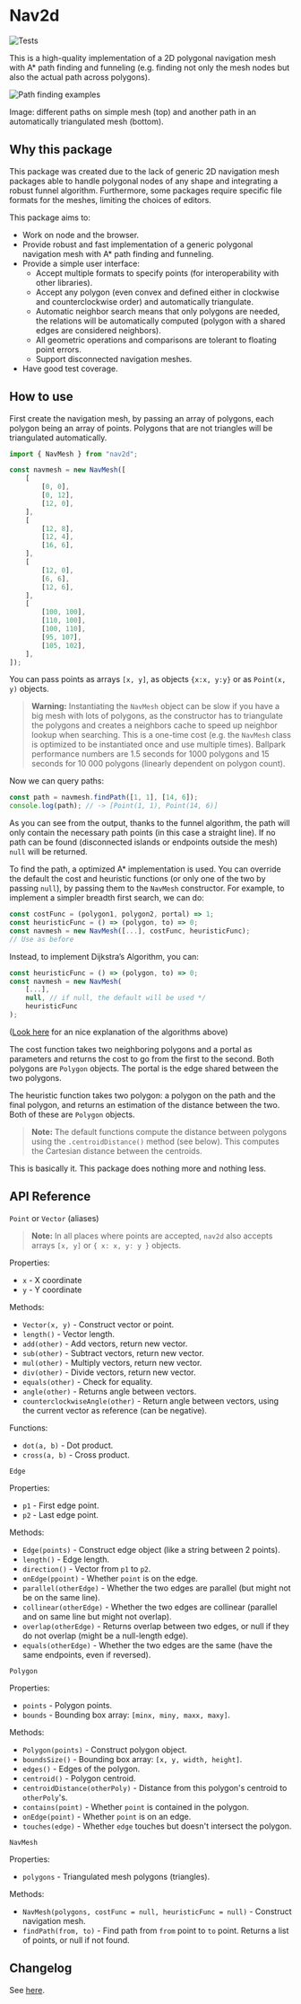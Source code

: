 # Nav2d

![Tests](https://github.com/frapa/nav2d/workflows/Tests/badge.svg)

This is a high-quality implementation of a 2D polygonal navigation mesh with A\* path finding
and funneling (e.g. finding not only the mesh nodes but also the actual path across polygons).

![Path finding examples](docs/images/paths.png)

Image: different paths on simple mesh (top) and another path in an automatically triangulated
mesh (bottom).

## Why this package

This package was created due to the lack of generic 2D navigation mesh packages
able to handle polygonal nodes of any shape and integrating a robust funnel algorithm.
Furthermore, some packages require specific file formats for the meshes,
limiting the choices of editors.

This package aims to:

-   Work on node and the browser.
-   Provide robust and fast implementation of a generic polygonal navigation mesh with
    A\* path finding and funneling.
-   Provide a simple user interface:
    -   Accept multiple formats to specify points (for interoperability with other libraries).
    -   Accept any polygon (even convex and defined either in clockwise and counterclockwise
        order) and automatically triangulate.
    -   Automatic neighbor search means that only polygons are needed,
        the relations will be automatically computed (polygon with a shared edges
        are considered neighbors).
    -   All geometric operations and comparisons are tolerant to floating point errors.
    -   Support disconnected navigation meshes.
-   Have good test coverage.

## How to use

First create the navigation mesh, by passing an array of polygons,
each polygon being an array of points.
Polygons that are not triangles will be triangulated automatically.

```javascript
import { NavMesh } from "nav2d";

const navmesh = new NavMesh([
    [
        [0, 0],
        [0, 12],
        [12, 0],
    ],
    [
        [12, 8],
        [12, 4],
        [16, 6],
    ],
    [
        [12, 0],
        [6, 6],
        [12, 6],
    ],
    [
        [100, 100],
        [110, 100],
        [100, 110],
        [95, 107],
        [105, 102],
    ],
]);
```

You can pass points as arrays `[x, y]`, as objects `{x:x, y:y}` or
as `Point(x, y)` objects.

> **Warning:** Instantiating the `NavMesh` object can be slow if you have a big mesh with lots
> of polygons, as the constructor has to triangulate the polygons and creates
> a neighbors cache to speed up neighbor lookup when searching. This is a one-time
> cost (e.g. the `NavMesh` class is optimized to be instantiated once and use multiple
> times). Ballpark performance numbers are 1.5 seconds for 1000 polygons and 15 seconds for
> 10 000 polygons (linearly dependent on polygon count).

Now we can query paths:

```javascript
const path = navmesh.findPath([1, 1], [14, 6]);
console.log(path); // -> [Point(1, 1), Point(14, 6)]
```

As you can see from the output, thanks to the funnel algorithm, the path will only
contain the necessary path points (in this case a straight line). If no path can be
found (disconnected islands or endpoints outside the mesh) `null` will be returned.

To find the path, a optimized A\* implementation is used. You can override the default
the cost and heuristic functions (or only one of the two by passing `null`), by passing them to the
`NavMesh` constructor. For example, to implement a simpler breadth first search, we can do:

```javascript
const costFunc = (polygon1, polygon2, portal) => 1;
const heuristicFunc = () => (polygon, to) => 0;
const navmesh = new NavMesh([...], costFunc, heuristicFunc);
// Use as before
```

Instead, to implement Dijkstra’s Algorithm, you can:

```javascript
const heuristicFunc = () => (polygon, to) => 0;
const navmesh = new NavMesh(
    [...],
    null, // if null, the default will be used */
    heuristicFunc
);
```

([Look here](https://www.redblobgames.com/pathfinding/a-star/introduction.html)
for an nice explanation of the algorithms above)

The cost function takes two neighboring polygons and a portal as parameters and
returns the cost to go from the first to the second. Both polygons are `Polygon` objects.
The portal is the edge shared between the two polygons.

The heuristic function takes two polygon: a polygon on the path and the final polygon,
and returns an estimation of the distance between the two. Both of these are `Polygon` objects.

> **Note:** The default functions compute the distance between polygons using the
> `.centroidDistance()` method (see below). This computes the Cartesian distance
> between the centroids.

This is basically it. This package does nothing more and nothing less.

## API Reference

`Point` or `Vector` (aliases)

> **Note:** In all places where points are accepted, `nav2d` also accepts
> arrays `[x, y]` or `{ x: x, y: y }` objects.

Properties:

-   `x` - X coordinate
-   `y` - Y coordinate

Methods:

-   `Vector(x, y)` - Construct vector or point.
-   `length()` - Vector length.
-   `add(other)` - Add vectors, return new vector.
-   `sub(other)` - Subtract vectors, return new vector.
-   `mul(other)` - Multiply vectors, return new vector.
-   `div(other)` - Divide vectors, return new vector.
-   `equals(other)` - Check for equality.
-   `angle(other)` - Returns angle between vectors.
-   `counterclockwiseAngle(other)` - Return angle between vectors,
    using the current vector as reference (can be negative).

Functions:

-   `dot(a, b)` - Dot product.
-   `cross(a, b)` - Cross product.

`Edge`

Properties:

-   `p1` - First edge point.
-   `p2` - Last edge point.

Methods:

-   `Edge(points)` - Construct edge object (like a string between 2 points).
-   `length()` - Edge length.
-   `direction()` - Vector from `p1` to `p2`.
-   `onEdge(ppoint)` - Whether `point` is on the edge.
-   `parallel(otherEdge)` - Whether the two edges are parallel (but might not be on the same line).
-   `collinear(otherEdge)` - Whether the two edges are collinear (parallel and on same line but might not overlap).
-   `overlap(otherEdge)` - Returns overlap between two edges, or null if they do not overlap (might be a null-length edge).
-   `equals(otherEdge)` - Whether the two edges are the same (have the same endpoints, even if reversed).

`Polygon`

Properties:

-   `points` - Polygon points.
-   `bounds` - Bounding box array: `[minx, miny, maxx, maxy]`.

Methods:

-   `Polygon(points)` - Construct polygon object.
-   `boundsSize()` - Bounding box array: `[x, y, width, height]`.
-   `edges()` - Edges of the polygon.
-   `centroid()` - Polygon centroid.
-   `centroidDistance(otherPoly)` - Distance from this polygon's centroid to `otherPoly`'s.
-   `contains(point)` - Whether `point` is contained in the polygon.
-   `onEdge(point)` - Whether `point` is on an edge.
-   `touches(edge)` - Whether `edge` touches but doesn't intersect the polygon.

`NavMesh`

Properties:

-   `polygons` - Triangulated mesh polygons (triangles).

Methods:

-   `NavMesh(polygons, costFunc = null, heuristicFunc = null)` - Construct navigation mesh.
-   `findPath(from, to)` - Find path from `from` point to `to` point. Returns a list of points, or null if not found.

## Changelog

See [here](./CHANGELOG.md).
